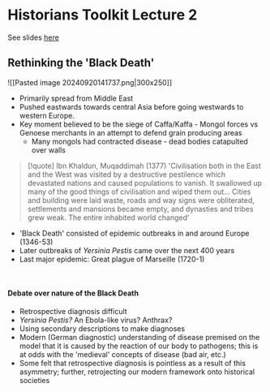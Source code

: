 # Historians Toolkit Lecture 2

See slides [here](https://www.learn.ed.ac.uk/ultra/courses/_119832_1/outline/edit/document/_10628313_1?courseId=_119832_1&view=content)
## Rethinking the 'Black Death'

![[Pasted image 20240920141737.png|300x250]]

- Primarily spread from Middle East
- Pushed eastwards towards central Asia before going westwards to western Europe.
- Key moment believed to be the siege of Caffa/Kaffa - Mongol forces vs Genoese merchants in an attempt to defend grain producing areas
	- Many mongols had contracted disease - dead bodies catapulted over walls


> [!quote] Ibn Khaldun, Muqaddimah (1377)
> 'Civilisation both in the East and the West was visited by a destructive pestilence which devastated nations and caused populations to vanish. It swallowed up many of the good things of civilisation and wiped them out... Cities and building were laid waste, roads and way signs were obliterated, settlements and mansions became empty, and dynasties and tribes grew weak. The entire inhabited world changed'

- 'Black Death' consisted of epidemic outbreaks in and around Europe (1346-53)
- Later outbreaks of *Yersinia Pestis* came over the next 400 years
- Last major epidemic: Great plague of Marseille (1720-1)

</br>

#### Debate over nature of the Black Death

- Retrospective diagnosis difficult
- *Yersinia Pestis?* An Ebola-like virus? Anthrax?
- Using secondary descriptions to make diagnoses
- Modern (German diagnostic) understanding of disease premised on the model that it is caused by the reaction of our body to pathogens; this is at odds with the 'medieval' concepts of disease (bad air, etc.)
- Some felt that retrospective diagnosis is pointless as a result of this asymmetry; further, retrojecting our modern framework onto historical societies 